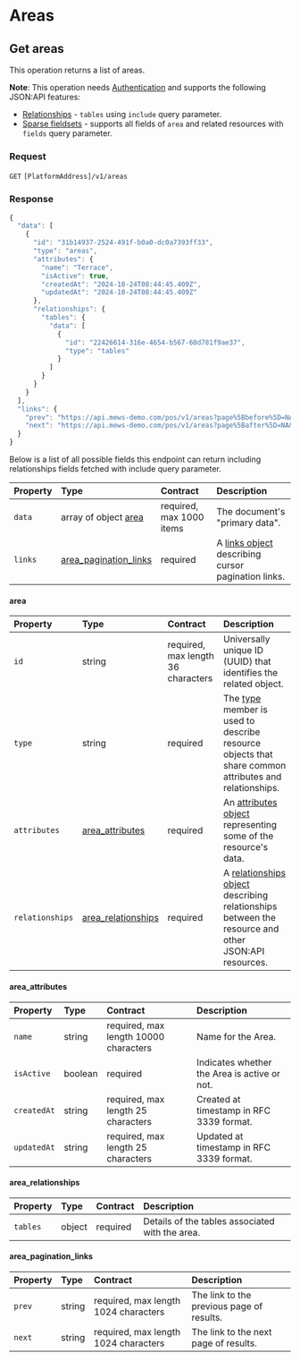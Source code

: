 <!-- AUTOMATICALLY GENERATED, DO NOT MODIFY -->
# Areas

## Get areas

This operation returns a list of areas.

**Note**: This operation needs [Authentication](../guidelines/authentication.md) and supports the following JSON:API features:
- [Relationships](../guidelines/relationships.md) - `tables` using `include` query parameter.
- [Sparse fieldsets](../guidelines/sparse-fieldsets.md) - supports all fields of `area` and related resources with `fields` query parameter.

### Request

`GET` `[PlatformAddress]/v1/areas`

### Response

```javascript
{
  "data": [
    {
      "id": "31b14937-2524-491f-b0a0-dc0a7393ff33",
      "type": "areas",
      "attributes": {
        "name": "Terrace",
        "isActive": true,
        "createdAt": "2024-10-24T08:44:45.409Z",
        "updatedAt": "2024-10-24T08:44:45.409Z"
      },
      "relationships": {
        "tables": {
          "data": [
            {
              "id": "22426614-316e-4654-b567-60d781f9ae37",
              "type": "tables"
            }
          ]
        }
      }
    }
  ],
  "links": {
    "prev": "https://api.mews-demo.com/pos/v1/areas?page%5Bbefore%5D=NA&page%5Bsize%5D=1",
    "next": "https://api.mews-demo.com/pos/v1/areas?page%5Bafter%5D=NA&page%5Bsize%5D=1"
  }
}
```
Below is a list of all possible fields this endpoint can return including relationships fields fetched with include query parameter.

| Property | Type | Contract | Description |
| :-- | :-- | :-- | :-- |
| `data` | array of object [area](areas.md#area) | required, max 1000 items | The document's "primary data". |
| `links` | [area_pagination_links](areas.md#area_pagination_links) | required | A [links object](https://jsonapi.org/profiles/ethanresnick/cursor-pagination/#auto-id-links) describing cursor pagination links. |

#### area

| Property | Type | Contract | Description |
| :-- | :-- | :-- | :-- |
| `id` | string | required, max length 36 characters | Universally unique ID (UUID) that identifies the related object. |
| `type` | string | required | The [type](https://jsonapi.org/format/#document-resource-object-identification) member is used to describe resource objects that share common attributes and relationships. |
| `attributes` | [area_attributes](areas.md#area_attributes) | required | An [attributes object](https://jsonapi.org/format/#document-resource-object-attributes) representing some of the resource's data. |
| `relationships` | [area_relationships](areas.md#area_relationships) | required | A [relationships object](https://jsonapi.org/format/#document-resource-object-relationships) describing relationships between the resource and other JSON:API resources. |

#### area_attributes

| Property | Type | Contract | Description |
| :-- | :-- | :-- | :-- |
| `name` | string | required, max length 10000 characters | Name for the Area. |
| `isActive` | boolean | required | Indicates whether the Area is active or not. |
| `createdAt` | string | required, max length 25 characters | Created at timestamp in RFC 3339 format. |
| `updatedAt` | string | required, max length 25 characters | Updated at timestamp in RFC 3339 format. |

#### area_relationships

| Property | Type | Contract | Description |
| :-- | :-- | :-- | :-- |
| `tables` | object | required | Details of the tables associated with the area. |

#### area_pagination_links

| Property | Type | Contract | Description |
| :-- | :-- | :-- | :-- |
| `prev` | string | required, max length 1024 characters | The link to the previous page of results. |
| `next` | string | required, max length 1024 characters | The link to the next page of results. |
